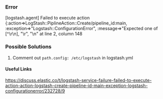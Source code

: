 ### Error
[logstash.agent] Failed to execute action {:action=>LogStash::PiplineAction::Create/pipeline_id:main, :exception=>"Logstash::ConfigurationError", :message=>"Expected one of [^\\r\\n], \"\\r\", \"\\n\" at line 2, column 148 

### Possible Solutions
1. Comment out `path.config: /etc/logstash` in logstash.yml 

#### Useful Links
https://discuss.elastic.co/t/logstash-service-failure-failed-to-execute-action-action-logstash-create-pipeline-id-main-exception-logstash-configurationerror/232728/9
